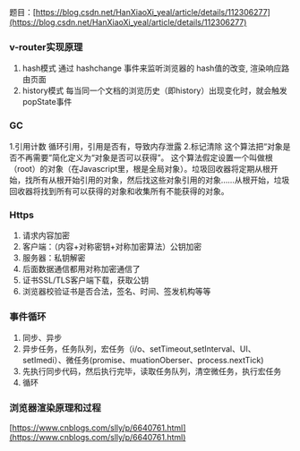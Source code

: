 题目：[https://blog.csdn.net/HanXiaoXi_yeal/article/details/112306277](https://blog.csdn.net/HanXiaoXi_yeal/article/details/112306277)

### v-router实现原理

1. hash模式
通过 hashchange 事件来监听浏览器的 hash值的改变, 渲染响应路由页面
2. history模式
每当同一个文档的浏览历史（即history）出现变化时，就会触发popState事件

### GC
1.引用计数
循环引用，引用是否有，导致内存泄露
2.标记清除
这个算法把“对象是否不再需要”简化定义为“对象是否可以获得”。
这个算法假定设置一个叫做根（root）的对象（在Javascript里，根是全局对象）。垃圾回收器将定期从根开始，找所有从根开始引用的对象，然后找这些对象引用的对象……从根开始，垃圾回收器将找到所有可以获得的对象和收集所有不能获得的对象。

### Https
1. 请求内容加密
2. 客户端：（内容+对称密钥+对称加密算法）公钥加密
3. 服务器：私钥解密
4. 后面数据通信都用对称加密通信了
5. 证书SSL/TLS客户端下载，获取公钥
6. 浏览器校验证书是否合法，签名、时间、签发机构等等

### 事件循环
1. 同步、异步
2. 异步任务，任务队列，宏任务（i/o、setTimeout,setInterval、UI、setImedi）、微任务(promise、muationOberser、process.nextTick)
3. 先执行同步代码，然后执行完毕，读取任务队列，清空微任务，执行宏任务
4. 循环

### 浏览器渲染原理和过程
[https://www.cnblogs.com/slly/p/6640761.html](https://www.cnblogs.com/slly/p/6640761.html)